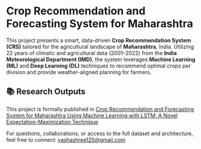 # Crop Recommendation and Forecasting System for Maharashtra

This project presents a smart, data-driven **Crop Recommendation System (CRS)** tailored for the agricultural landscape of **Maharashtra**, India. 
Utilizing 22 years of climatic and agricultural data (2001–2022) from the **India Meteorological Department (IMD)**, the system leverages **Machine Learning (ML)** and **Deep Learning (DL)** techniques to recommend optimal crops per division and provide weather-aligned planning for farmers.

## 📚 Research Outputs

This project is formally published in
[Crop Recommendation and Forecasting System for Maharashtra Using Machine Learning with LSTM: A Novel Expectation-Maximization Technique](https://link.springer.com/article/10.1007/s43621-024-00292-5)

For questions, collaborations, or access to the full dataset and architecture, feel free to connect: yashashree125@gmail.com
